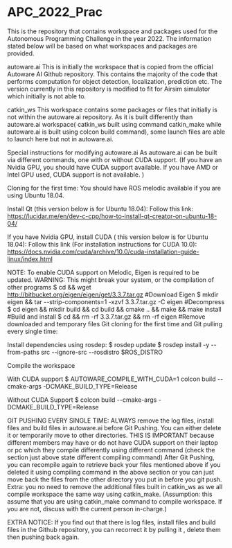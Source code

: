 # APC_2022_Prac

This is the repository that contains workspace and packages used for the Autonomous Programming Challenge in the year 2022. The information stated below will be based on what workspaces and packages are provided.

autoware.ai
This is initially the workspace that is copied from the official Autoware AI Github repository. This contains the majority of the code that performs computation for object detection, localization, prediction etc. The version currently in this repository is modified to fit for Airsim simulator which initially is not able to.

catkin_ws
This workspace contains some packages or files that initially is not within the autoware.ai repository. As it is built differently than autoware.ai workspace( catkin_ws built using command catkin_make while autoware.ai is built using colcon build command), some launch files are able to launch here but not in autoware.ai.

Special instructions for modifying autoware.ai
As autoware.ai can be built via different commands, one with or without CUDA support. (If you have an Nvidia GPU, you should have CUDA support available. If you have AMD or Intel GPU used, CUDA support is not available. )


Cloning for the first time:
You should have ROS melodic available if you are using Ubuntu 18.04.

Install Qt (this version below is for Ubuntu 18.04):
Follow this link: https://lucidar.me/en/dev-c-cpp/how-to-install-qt-creator-on-ubuntu-18-04/ 

If you have Nvidia GPU, install CUDA ( this version below is for Ubuntu 18.04):
Follow this link (For installation instructions for CUDA 10.0): https://docs.nvidia.com/cuda/archive/10.0/cuda-installation-guide-linux/index.html 

NOTE: To enable CUDA support on Melodic, Eigen is required to be updated.
WARNING: This might break your system, or the compilation of other programs
$ cd && wget http://bitbucket.org/eigen/eigen/get/3.3.7.tar.gz #Download Eigen
$ mkdir eigen && tar --strip-components=1 -xzvf 3.3.7.tar.gz -C eigen #Decompress
$ cd eigen && mkdir build && cd build && cmake .. && make && make install #Build and install
$ cd && rm -rf 3.3.7.tar.gz && rm -rf eigen #Remove downloaded and temporary files
Git cloning for the first time and Git pulling every single time:

Install dependencies using rosdep:
$ rosdep update
$ rosdep install -y --from-paths src --ignore-src --rosdistro $ROS_DISTRO

Compile the workspace

With CUDA support
$ AUTOWARE_COMPILE_WITH_CUDA=1 colcon build --cmake-args -DCMAKE_BUILD_TYPE=Release

Without CUDA Support
$ colcon build --cmake-args -DCMAKE_BUILD_TYPE=Release


GIT PUSHING EVERY SINGLE TIME:
ALWAYS remove the log files, install files and build files in autoware.ai before Git Pushing. You can either delete it or temporarily move to other directories. THIS IS IMPORTANT because different members may have or do not have CUDA support on their laptop or pc which they compile differently using different command (check the section just above state different compiling command)
After Git Pushing, you can recompile again to retrieve back your files mentioned above if you deleted it using compiling command in the above section or you can just move back the files from the other directory you put in before you git push.
Extra: you no need to remove the additional files built in catkin_ws as we all compile workspace the same way using catkin_make. (Assumption: this assume that you are using catkin_make command to compile workspace. If you are not, discuss with the current person in-charge.)

EXTRA NOTICE: 
If you find out that there is log files, install files and build files in the Github repository, you can recorrect it by pulling it , delete them then pushing back again.
